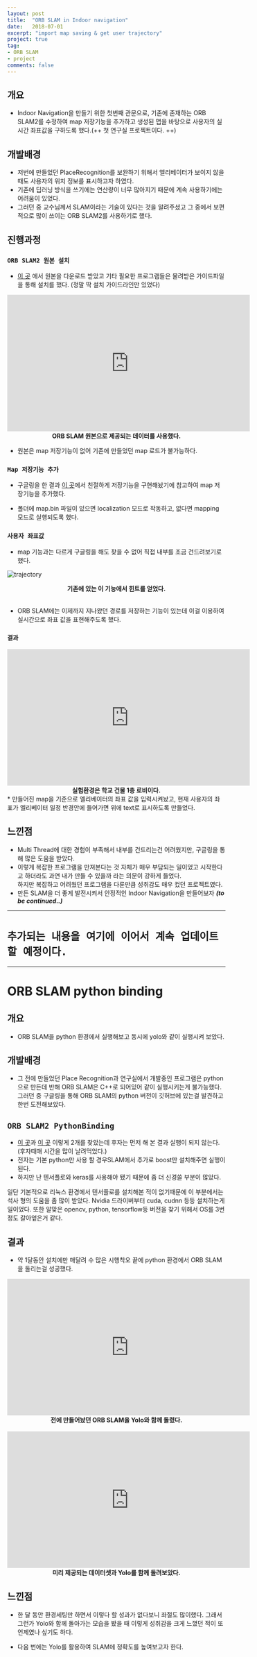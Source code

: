 ```yaml
---
layout: post
title:  "ORB SLAM in Indoor navigation"
date:   2018-07-01
excerpt: "import map saving & get user trajectory"
project: true
tag:
- ORB SLAM
- project
comments: false
---
```


## 개요
* Indoor Navigation을 만들기 위한 첫번째 관문으로, 기존에 존재하는 ORB SLAM2를 수정하여 map 저장기능을 추가하고 생성된 맵을 바탕으로 사용자의 실시간 좌표값을 구하도록 했다.(++ 첫 연구실 프로젝트이다. ++)

## 개발배경
* 저번에 만들었던 PlaceRecognition를 보완하기 위해서 엘리베이터가 보이지 않을 때도 사용자의 위치 정보를 표시하고자 하였다.
* 기존에 딥러닝 방식을 쓰기에는 연산량이 너무 많아지기 때문에 계속 사용하기에는 어려움이 있었다.
* 그러던 중 교수님께서 SLAM이라는 기술이 있다는 것을 알려주셨고 그 중에서 보편적으로 많이 쓰이는 ORB SLAM2를 사용하기로 했다.

## 진행과정

### `ORB SLAM2 원본 설치`
* [이 곳](https://github.com/raulmur/ORB_SLAM2) 에서 원본을 다운로드 받았고 기타 필요한 프로그램들은 물려받은 가이드파일을 통해 설치를 했다. (정말 딱 설치 가이드라인만 있었다)

<iframe width="560" height="315" src="https://www.youtube.com/embed/c2ii8FVVoC8" frameborder="0" allow="accelerometer; autoplay; encrypted-media; gyroscope; picture-in-picture" allowfullscreen></iframe>
<strong> <center> ORB SLAM 원본으로 제공되는 데이터를 사용했다. </center> </strong>

* 원본은 map 저장기능이 없어 기존에 만들었던 map 로드가 불가능하다.

### `Map 저장기능 추가`
* 구글링을 한 결과 [이 곳](https://github.com/Alkaid-Benetnash/ORB_SLAM2)에서 친절하게 저장기능을 구현해놨기에 참고하여 map 저장기능을 추가했다. <br>

* 폴더에 map.bin 파일이 있으면 localization 모드로 작동하고, 없다면 mapping 모드로 실행되도록 했다.


### `사용자 좌표값`
* map 기능과는 다르게 구글링을 해도 찾을 수 없어 직접 내부를 조금 건드려보기로 했다.

![trajectory](https://user-images.githubusercontent.com/35250791/51800099-f2b15b80-226d-11e9-98a1-377c817f5bbf.jpg)
<strong> <center> 기존에 있는 이 기능에서 힌트를 얻었다. </center> </strong> <br>
* ORB SLAM에는 이제까지 지나왔던 경로를 저장하는 기능이 있는데 이걸 이용하여 실시간으로 좌표 값을 표현해주도록 했다.

### `결과`
<iframe width="560" height="315" src="https://www.youtube.com/embed/7WSsxb2IJec" frameborder="0" allow="accelerometer; autoplay; encrypted-media; gyroscope; picture-in-picture" allowfullscreen></iframe>
<strong> <center> 실험환경은 학교 건물 1층 로비이다. </center> </strong>
* 만들어진 map을 기준으로 엘리베이터의 좌표 값을 입력시켜놨고, 현재 사용자의 좌표가 엘리베이터 일정 반경안에 들어가면 위에 text로 표시하도록 만들었다.

## 느낀점
* Multi Thread에 대한 경험이 부족해서 내부를 건드리는건 어려웠지만, 구글링을 통해 많은 도움을 받았다.
* 이렇게 복잡한 프로그램을 만져본다는 것 자체가 매우 부담되는 일이었고 시작한다고 하더라도 과연 내가 만들 수 있을까 라는 의문이 강하게 들었다.<br> 하지만 복잡하고 어려웠던 프로그램을 다룬만큼 성취감도 매우 컸던 프로젝트였다.
* 만든 SLAM을 더 좋게 발전시켜서 안정적인 Indoor Navigation을 만들어보자 ***(to be continued..)***

---
# `추가되는 내용을 여기에 이어서 계속 업데이트 할 예정이다.`
---
# ORB SLAM python binding 

## 개요
* ORB SLAM을 python 환경에서 실행해보고 동시에 yolo와 같이 실행시켜 보았다.

## 개발배경
* 그 전에 만들었던 Place Recognition과 연구실에서 개발중인 프로그램은 python으로 만든데 반해 ORB SLAM은 C++로 되어있어 같이 실행시키는게 불가능했다. 그러던 중 구글링을 통해 ORB SLAM의 python 버전이 깃허브에 있는걸 발견하고 한번 도전해보았다.


## `ORB SLAM2 PythonBinding`
* [이 곳](https://github.com/jskinn/ORB_SLAM2-PythonBindings)과 [이 곳](https://github.com/torrvision/pyORBSLAM2) 이렇게 2개를 찾았는데 후자는 먼저 해 본 결과 실행이 되지 않는다.(후자때매 시간을 많이 날려먹었다.)
* 전자는 기본 python만 사용 할 경우SLAM에서 추가로 boost만 설치해주면 실행이 된다.
* 하지만 난 텐서플로와 keras를 사용해야 됐기 때문에 좀 더 신경쓸 부분이 많았다.


일단 기본적으로 리눅스 환경에서 텐서플로를 설치해본 적이 없기때문에 이 부분에서는 석사 형의 도움을 좀 많이 받았다. Nvidia 드라이버부터 cuda, cudnn 등등 설치하는게 일이었다. 또한 알맞은 opencv, python, tensorflow등 버전을 찾기 위해서 OS를 3번정도 갈아엎은거 같다.

## 결과
* 약 1달동안 설치에만 매달려 수 많은 시행착오 끝에 python 환경에서 ORB SLAM을 돌리는걸 성공했다.

<iframe width="560" height="315" src="https://www.youtube.com/embed/obJH284Tdf4" frameborder="0" allow="accelerometer; autoplay; encrypted-media; gyroscope; picture-in-picture" allowfullscreen></iframe>
<b> <center> 전에 만들어놨던 ORB SLAM을 Yolo와 함께 돌렸다.</center> </b> <br>

<iframe width="560" height="315" src="https://www.youtube.com/embed/IOBIONeYCAU" frameborder="0" allow="accelerometer; autoplay; encrypted-media; gyroscope; picture-in-picture" allowfullscreen></iframe>
<b> <center> 미리 제공되는 데이터셋과 Yolo를 함께 돌려보았다.</center> </b>

## 느낀점
* 한 달 동안 환경세팅만 하면서 이렇다 할 성과가 없다보니 좌절도 많이했다. 그래서 그런가 Yolo와 함께 돌아가는 모습을 봤을 때 이렇게 성취감을 크게 느꼈던 적이 또 언제였나 싶기도 하다.

* 다음 번에는 Yolo를 활용하여 SLAM에 정확도를 높여보고자 한다.
